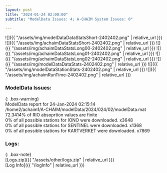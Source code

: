 ```yaml
---
layout: post
title: "2024-01-24 02:00:00"
subtitle: "ModelData Issues: 4; A-CHAIM System Issues: 0"

---
```


![]({{ "/assets/img/modelDataDataStatsShort-2402402.png" | relative_url }})
![]({{ "/assets/img/achaimDataStatsShort-2402402.png" | relative_url }})
![]({{ "/assets/img/achaimDataStatsLong00-2402402.png" | relative_url }})
![]({{ "/assets/img/achaimDataStatsLong01-2402402.png" | relative_url }})
![]({{ "/assets/img/achaimDataStatsLong02-2402402.png" | relative_url }})
![]({{ "/assets/img/modelDataDataStats-2402402.png" | relative_url }})
![]({{ "/assets/img/modelDataStationStats-2402402.png" | relative_url }})
![]({{ "/assets/img/achaimRunTime-2402402.png" | relative_url }})


### ModelData Issues:  
  
{: .box-warning}  
 ModelData report for 24-Jan-2024 02:15:14   
 /home2/achaim1/A-CHAIM/modelData/2024/024/02/modelData.mat   
 72.3414% of RIO absoprtion values are finite   
 0% of all possible stations for IONO were downloaded. x3648   
 0% of all possible stations for SENTINEL were downloaded. x1368   
 0% of all possible stations for KARTVERKET were downloaded. x7869   
  


### Logs:  
  
{: .box-note}  
[Logs.zip]({{ "/assets/other/logs.zip" | relative_url }})  
[Log Info]({{ "/logInfo" | relative_url }})  
